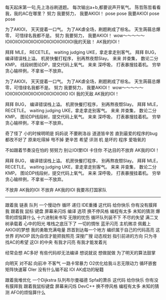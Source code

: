 每天起床第一句,先上洛谷刷道题。 
每次输出a+b,都要说声开氧气。 
陈哲陈哲看看我，我的AC在哪里？ 
努力 我要努力，
我要AKIOI！ pose pose
我要AKIOI pose pose

为了AKIOI， 天天提着一口气。 
为了AK虐全场，刷题刷成了棕名。 
天生蒟蒻总爆零， 可惜绿名我都不是。 
努力 我要努力，
我要AKIOI！ wow～～～～～ IOIIOIIOIOIIOIIOIOIIOIIOIOIIOIIOIOI我的天敌！ AK我的IOI！

拜拜 MLE， RECETLE。 
waiting judging UKE，拿走拿走别客气。 
拜拜 BUG， 编译错误栈上溢。 
机房快餐打程序， 别再熬夜颓Slay。 
来来 并查集， 数论二分KMP。 
线段树图论DP，提交代码上氧气。 
来来 深呼吸， 打表暴搜挂着机。 
穷举贪心输样例，不拿省一不放弃。

为了AKIOI， 天天提着一口气。
为了AK虐全场，刷题刷成了棕名。 
天生蒟蒻总爆零，可惜绿名我都不是。 
努力 我要努力，
我要AKIOI！ 
wow～～～～～ IOIIOIIOIOIIOIIOIOIIOIIOIOIIOIIO IOI
我的天敌 AK我的IOI！

拜拜 BUG， 编译错误栈上溢。 
机房快餐打程序， 别再熬夜颓Slay。 
拜拜 MLE， RECETLE。 
waiting judging UKE，拿走拿走别客气。 
来来 并查集， 数论二分KMP。 
图论DP线段树，提交代码上氧气。 
来来 深呼吸， 打表暴搜挂着机。 
穷举贪心输样例，不拿省一不放弃。

奇了怪了 小的时候明明是 妈妈说 不要刷洛谷 道道皆辛苦 直到最爱的程序的bug都改不好了 原来吃得掉 甩不掉 更辛苦 希望 评测 机 是坏的 程序 爱吸氧的

不如跟着节奏没在怕的 努努力 别让IOI里IOI 卡住你 不达目的不放弃 AK我的IOI！

拜拜 BUG， 编译错误栈上溢。 
机房快餐打程序， 别再熬夜颓Slay。 
拜拜 MLE， RECETLE。 
waiting judging UKE，拿走拿走别客气。 
来来 并查集， 数论二分KMP。 
图论DP线段树，提交代码上氧气。 
来来 深呼吸， 打表暴搜挂着机。 
穷举贪心输样例，不拿省一不放弃。

不放弃 AK我的IOI 不放弃 AK我的IOI 我要吊打国家队

----------
跟着我 链表
队列 一个慢动作
循环 递归 IDE重播
这代码 给你快乐
你有没有膜拜我
跟着我 鼠标
键盘 屏幕来闪烁 
编译 选项 换不停风格
编程有太多
未知的猜测
爆零的烦恼算什么
十六进制来书写 无限的忧伤
循环队列装不下 不尽的失望
满二叉树承载着 心中的阳光
堆栈之底压下了 一切的惆怅
蓝牙闪亮 主机微凉
佩戴上AKIOI的梦想
我的勇敢充满电量
昂首到达每一个地方
编织属于自己的代码高亮
这世界 的NOIP
因为自信才能把我照亮
深搜广搜 动态规划 指引前进的方向
只为寻找AC的希望
这OI 的中央
有我才闪亮
有我才能发着光

经常会想 AC多好
有些代码却无法编译 
想说就说 想做就做
为了明天的算法鼓掌

向明天 对不起
向前冲 不客气
一路卡常暴力 O2优化给我斗志无限动力
循环嵌套 矩阵快速幂
OIer 没有什么输不起
IOI AK成功的秘籍

跟着我堆优化 
一个Dijkstra
队列布尔曼福德 Spfa的萧杀
这代码 给你快乐
你有没有膜拜我
跟着我鼠标键盘
屏幕来闪烁 
DevC++ 换不停风格
编程有太多 未知的猜测
AFO的烦恼算什么
